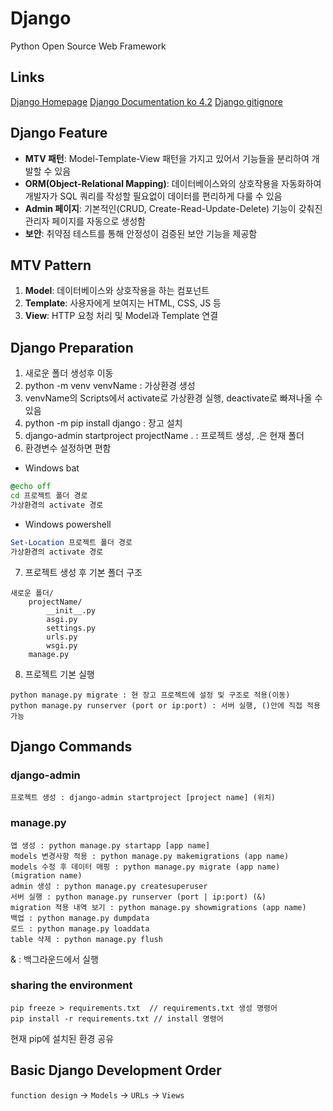 # Django
Python Open Source Web Framework

## Links
[Django Homepage](https://www.djangoproject.com/)
[Django Documentation ko 4.2](https://docs.djangoproject.com/ko/4.2/)
[Django gitignore](https://github.com/jpadilla/django-project-template/blob/master/.gitignore)

## Django Feature
- **MTV 패턴**: Model-Template-View 패턴을 가지고 있어서 기능들을 분리하여 개발할 수 있음
- **ORM(Object-Relational Mapping)**: 데이터베이스와의 상호작용을 자동화하여 개발자가 SQL 쿼리를 작성할 필요없이 데이터를 편리하게 다룰 수 있음
- **Admin 페이지**: 기본적인(CRUD, Create-Read-Update-Delete) 기능이 갖춰진 관리자 페이지를 자동으로 생성함
- **보안**: 취약점 테스트를 통해 안정성이 검증된 보안 기능을 제공함

## MTV Pattern
1. **Model**: 데이터베이스와 상호작용을 하는 컴포넌트
2. **Template**: 사용자에게 보여지는 HTML, CSS, JS 등
3. **View**: HTTP 요청 처리 및 Model과 Template 연결

## Django Preparation
1. 새로운 폴더 생성후 이동
2. python -m venv venvName : 가상환경 생성
3. venvName의 Scripts에서 activate로 가상환경 실행, deactivate로 빠져나올 수 있음
4. python -m pip install django : 장고 설치
5. django-admin startproject projectName . : 프로젝트 생성, .은 현재 폴더
6. 환경변수 설정하면 편함
- Windows bat
```bat
@echo off
cd 프로젝트 폴더 경로
가상환경의 activate 경로
```
- Windows powershell
```powershell
Set-Location 프로젝트 폴더 경로
가상환경의 activate 경로
```
7. 프로젝트 생성 후 기본 폴더 구조
```
새로운 폴더/
    projectName/
        __init__.py
        asgi.py
        settings.py
        urls.py
        wsgi.py
    manage.py
```
8. 프로젝트 기본 실행
```
python manage.py migrate : 현 장고 프로젝트에 설정 및 구조로 적용(이동)
python manage.py runserver (port or ip:port) : 서버 실행, ()안에 직접 적용 가능
```

## Django Commands
### django-admin
```
프로젝트 생성 : django-admin startproject [project name] (위치)
```
### manage.py
```
앱 생성 : python manage.py startapp [app name]
models 변경사항 적용 : python manage.py makemigrations (app name)
models 수정 후 데이터 매핑 : python manage.py migrate (app name) (migration name)
admin 생성 : python manage.py createsuperuser
서버 실행 : python manage.py runserver (port | ip:port) (&)
migration 적용 내역 보기 : python manage.py showmigrations (app name)
백업 : python manage.py dumpdata
로드 : python manage.py loaddata
table 삭제 : python manage.py flush
```
& : 백그라운드에서 실행
### sharing the environment
```
pip freeze > requirements.txt  // requirements.txt 생성 명령어
pip install -r requirements.txt // install 명령어
```
현재 pip에 설치된 환경 공유

## Basic Django Development Order
`function design` -> `Models` -> `URLs` -> `Views`

